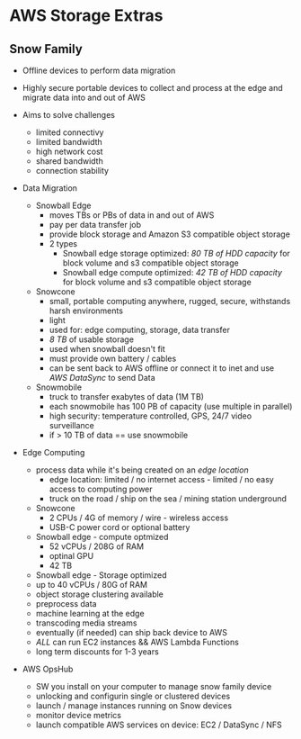 # AWS Storage Extras

## Snow Family

* Offline devices to perform data migration
* Highly secure portable devices to collect and process at the edge and migrate data into and out of AWS
* Aims to solve challenges
  * limited connectivy
  * limited bandwidth
  * high network cost
  * shared bandwidth
  * connection stability
* Data Migration
  * Snowball Edge
    * moves TBs or PBs of data in and out of AWS
    * pay per data transfer job
    * provide block storage and Amazon S3 compatible object storage
    * 2 types
      * Snowball edge storage optimized: *80 TB of HDD capacity* for block volume and s3 compatible object storage
      * Snowball edge compute optimized: *42 TB of HDD capacity* for block volume and s3 compatible object storage
  * Snowcone
    * small, portable computing anywhere, rugged, secure, withstands harsh environments
    * light 
    * used for: edge computing, storage, data transfer
    * *8 TB* of usable storage
    * used when snowball doesn't fit
    * must provide own battery / cables
    * can be sent back to AWS offline or connect it to inet and use *AWS DataSync* to send Data
  * Snowmobile
    * truck to transfer exabytes of data (1M TB)
    * each snowmobile has 100 PB of capacity (use multiple in parallel)
    * high security: temperature controlled, GPS, 24/7 video surveillance
    * if > 10 TB of data == use snowmobile
* Edge Computing
  * process data while it's being created on an *edge location*
    * edge location: limited / no internet access - limited / no easy access to computing power
    * truck on the road / ship on the sea / mining station underground
  * Snowcone
    * 2 CPUs / 4G of memory / wire - wireless access
    * USB-C power cord or optional battery
  * Snowball edge - compute optmized
    * 52 vCPUs / 208G of RAM
    * optinal GPU
    * 42 TB
  * Snowball edge - Storage optimized
   * up to 40 vCPUs / 80G of RAM
   * object storage clustering available
  * preprocess data
  * machine learning at the edge
  * transcoding media streams
  * eventually (if needed) can ship back device to AWS
  * *ALL* can run EC2 instances && AWS Lambda Functions
  * long term discounts for 1-3 years

* AWS OpsHub
  * SW you install on your computer to manage snow family device
  * unlocking and configurin single or clustered devices
  * launch / manage instances running on Snow devices
  * monitor device metrics
  * launch compatible AWS services on device: EC2 / DataSync / NFS
